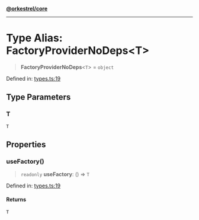 [**@orkestrel/core**](../index.md)

***

# Type Alias: FactoryProviderNoDeps\<T\>

> **FactoryProviderNoDeps**\<`T`\> = `object`

Defined in: [types.ts:19](https://github.com/orkestrel/core/blob/cbe5b2d7b027ca6f0f1301ef32750afb69b4764b/src/types.ts#L19)

## Type Parameters

### T

`T`

## Properties

### useFactory()

> `readonly` **useFactory**: () => `T`

Defined in: [types.ts:19](https://github.com/orkestrel/core/blob/cbe5b2d7b027ca6f0f1301ef32750afb69b4764b/src/types.ts#L19)

#### Returns

`T`
